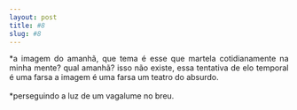 ```yaml
---
layout: post
title: #8
slug: #8
---
```


<p class="description" style="text-align: justify;">
*a imagem do amanhã, que tema é esse  que martela cotidianamente na minha mente? qual amanhã? isso não existe, essa tentativa de elo temporal é uma farsa a imagem é uma farsa um teatro do absurdo.
<br>
 <br>
*perseguindo a luz de um vagalume no breu.
